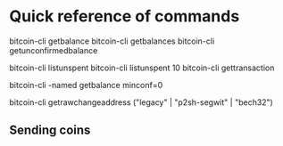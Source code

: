 # Quick reference of commands

bitcoin-cli getbalance
bitcoin-cli getbalances
bitcoin-cli getunconfirmedbalance

bitcoin-cli listunspent
bitcoin-cli listunspent 10
bitcoin-cli gettransaction

bitcoin-cli -named getbalance minconf=0

bitcoin-cli getrawchangeaddress ("legacy" | "p2sh-segwit" | "bech32")

## Sending coins

